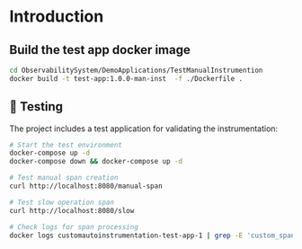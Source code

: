 # Introduction
## Build the test app docker image
```bash
cd ObservabilitySystem/DemoApplications/TestManualInstrumention
docker build -t test-app:1.0.0-man-inst  -f ./Dockerfile .

```
## 🧪 Testing

The project includes a test application for validating the instrumentation:

```bash
# Start the test environment
docker-compose up -d
docker-compose down && docker-compose up -d

# Test manual span creation
curl http://localhost:8080/manual-span

# Test slow operation span
curl http://localhost:8080/slow

# Check logs for span processing
docker logs customautoinstrumentation-test-app-1 | grep -E 'custom_span_processor'
```